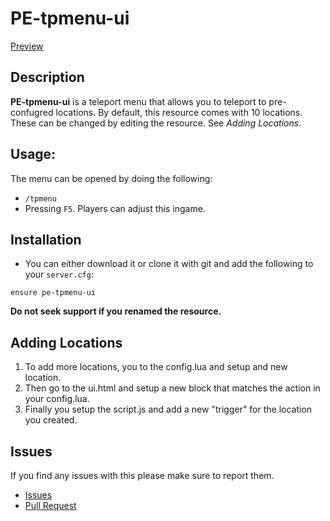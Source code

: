 # PE-tpmenu-ui 
[Preview](https://streamable.com/9iqh3q)

## Description

**PE-tpmenu-ui** is a teleport menu that allows you to teleport to pre-confugred locations. By default, this resource comes with 10 locations. These can be changed by editing the resource. See *Adding Locations*.

## Usage:
The menu can be opened by doing the following:
- `/tpmenu`
- Pressing `F5`. Players can adjust this ingame.

## Installation
* You can either download it or clone it with git and add the following to your `server.cfg`:
```
ensure pe-tpmenu-ui
```
**Do not seek support if you renamed the resource.**

## Adding Locations
1) To add more locations, you to the config.lua and setup and new location.
2) Then go to the ui.html and setup a new block that matches the action in your config.lua.
3) Finally you setup the script.js and add a new "trigger" for the location you created.

## Issues
If you find any issues with this please make sure to report them.
* [Issues](https://github.com/Project-Entity/pe-tpmenu-ui/issues)
* [Pull Request](https://github.com/Project-Entity/pe-pe-tpmenu-ui//pulls)
